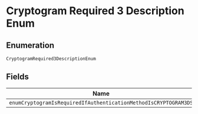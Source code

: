 
# Cryptogram Required 3 Description Enum

## Enumeration

`CryptogramRequired3DescriptionEnum`

## Fields

| Name |
|  --- |
| `enumCryptogramIsRequiredIfAuthenticationMethodIsCRYPTOGRAM3DS` |

